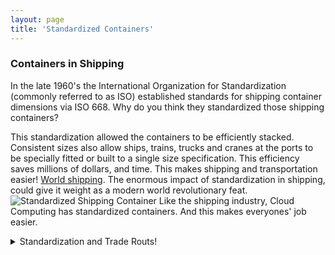```yaml
---
layout: page
title: 'Standardized Containers'
---
```


### Containers in Shipping

In the late 1960's the International Organization for Standardization (commonly referred to as ISO) established standards for shipping container dimensions via ISO 668. Why do you think they standardized those shipping containers? 

This standardization allowed the containers to be efficiently stacked. Consistent sizes also allow ships, trains, trucks and cranes at the ports to be specially fitted or built to a single size specification. This efficiency saves millions of dollars, and time. This makes shipping and transportation easier! [World shipping](https://www.worldshipping.org/about-the-industry/containers). The enormous impact of standardization in shipping, could give it weight as a modern world revolutionary feat. 
![Standardized Shipping Container]({{site.baseurl}}/images/shipping.png) 
Like the shipping industry, Cloud Computing has standardized containers. And this makes everyones' job easier.  


<details>
  <summary>Standardization and Trade Routs!</summary>
  
  ## Heading
For the past century the width of the Panama canal has driven the standardized size ships are built. Today, gobal warming has opened a new trade route above Canada. Last year about 20 oversized ships used this new trade route. This is the first time those oversized ships have been able to reach the west coast of North America. Now people can build bigger boats. A new trade route makes things trickier. Since 1977 the Canal has been under a permanent Neutrality agreement, meaning every country must be allowed to use it. Canada's new trade route has no such agreement. a Hippie, waving a Canadian flag on a freighter ship
</details>
<br>
